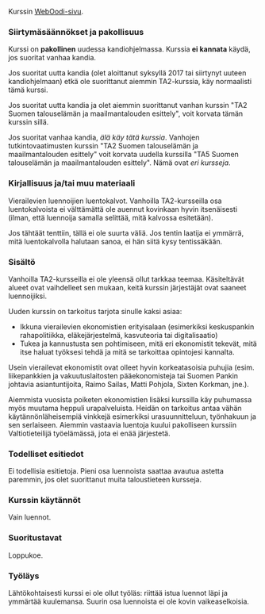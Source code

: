 Kurssin [WebOodi-sivu](https://weboodi.helsinki.fi/hy/opintjakstied.jsp?OpinKohd=118844400).

### Siirtymäsäännökset ja pakollisuus

Kurssi on **pakollinen** uudessa kandiohjelmassa. Kurssia **ei kannata** käydä, jos suoritat vanhaa kandia.

Jos suoritat uutta kandia (olet aloittanut syksyllä 2017 tai siirtynyt uuteen kandiohjelmaan) etkä ole suorittanut aiemmin TA2-kurssia, käy normaalisti tämä kurssi.

Jos suoritat uutta kandia ja olet aiemmin suorittanut vanhan kurssin "TA2 Suomen talouselämän ja maailmantalouden esittely", voit korvata tämän kurssin sillä.

Jos suoritat vanhaa kandia, *älä käy tätä kurssia*. Vanhojen tutkintovaatimusten kurssin "TA2 Suomen talouselämän ja maailmantalouden esittely" voit korvata uudella kurssilla "TA5 Suomen talouselämän ja maailmantalouden esittely". Nämä ovat *eri kursseja*.

### Kirjallisuus ja/tai muu materiaali

Vierailevien luennoijien luentokalvot. Vanhoilla TA2-kursseilla osa luentokalvoista ei välttämättä ole auennut kovinkaan hyvin itsenäisesti (ilman, että luennoija samalla selittää, mitä kalvossa esitetään). 

Jos tähtäät tenttiin, tällä ei ole suurta väliä. Jos tentin laatija ei ymmärrä, mitä luentokalvolla halutaan sanoa, ei hän siitä kysy tentissäkään.

### Sisältö

Vanhoilla TA2-kursseilla ei ole yleensä ollut tarkkaa teemaa. Käsiteltävät alueet ovat vaihdelleet sen mukaan, keitä kurssin järjestäjät ovat saaneet luennoijiksi.

Uuden kurssin on tarkoitus tarjota sinulle kaksi asiaa:
* Ikkuna vierailevien ekonomistien erityisalaan (esimerkiksi keskuspankin rahapolitiikka, eläkejärjestelmä, kasvuteoria tai digitalisaatio)
* Tukea ja kannustusta sen pohtimiseen, mitä eri ekonomistit tekevät, mitä itse haluat työksesi tehdä ja mitä se tarkoittaa opintojesi kannalta.

Usein vierailevat ekonomistit ovat olleet hyvin korkeatasoisia puhujia (esim. liikepankkien ja vakuutuslaitosten pääekonomisteja tai Suomen Pankin johtavia asiantuntijoita, Raimo Sailas, Matti Pohjola, Sixten Korkman, jne.). 

Aiemmista vuosista poiketen ekonomistien lisäksi kurssilla käy puhumassa myös muutama heppuli urapalveluista. Heidän on tarkoitus antaa vähän käytännönläheisempiä vinkkejä esimerkiksi urasuunnitteluun, työnhakuun ja sen serlaiseen. Aiemmin vastaavia luentoja kuului pakolliseen kurssiin Valtiotieteilijä työelämässä, jota ei enää järjestetä.

### Todelliset esitiedot

Ei todellisia esitietoja. Pieni osa luennoista saattaa avautua astetta paremmin, jos olet suorittanut muita taloustieteen kursseja.

### Kurssin käytännöt

Vain luennot.

### Suoritustavat

Loppukoe.

### Työläys

Lähtökohtaisesti kurssi ei ole ollut työläs: riittää istua luennot läpi ja ymmärtää kuulemansa. Suurin osa luennoista ei ole kovin vaikeaselkoisia.